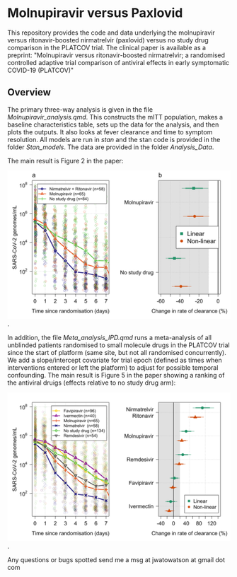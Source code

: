 # Molnupiravir versus Paxlovid
 
 This repository provides the code and data underlying the molnupiravir versus ritonavir-boosted nirmatrelvir (paxlovid) versus no study drug comparison in the PLATCOV trial. The clinical paper is available as a preprint: "Molnupiravir versus ritonavir-boosted nirmatrelvir; a randomised controlled adaptive trial comparison of antiviral effects in early symptomatic COVID-19 (PLATCOV)"
 
 
## Overview

The primary three-way analysis is given in the file *Molnupiravir_analysis.qmd*. This constructs the mITT population, makes a baseline characteristics table, sets up the data for the analysis, and then plots the outputs. It also looks at fever clearance and time to symptom resolution. All models are run in *stan* and the stan code is provided in the folder *Stan_models*. The data are provided in the folder *Analysis_Data*.

The main result is Figure 2 in the paper:


![](/Molnupiravir_analysis_files/figure-html/Figure_main-1.png "Comparison of viral clearance in the three randomised arms").


In addition, the file *Meta_analysis_IPD.qmd* runs a meta-analysis of all unblinded patients randomised to small molecule drugs in the PLATCOV trial since the start of platform (same site, but not all randomised concurrently). We add a slope/intercept covariate for trial epoch (defined as times when interventions entered or left the platform) to adjust for possible temporal confounding. The main result is Figure 5 in the paper showing a ranking of the antiviral druigs (effects relative to no study drug arm):

![](/Meta_analysis_IPD_files/figure-html/Meta_analysis_main-1.png "Comparison of viral clearance in across all small molecule drugs studied").


Any questions or bugs spotted send me a msg at jwatowatson at gmail dot com
